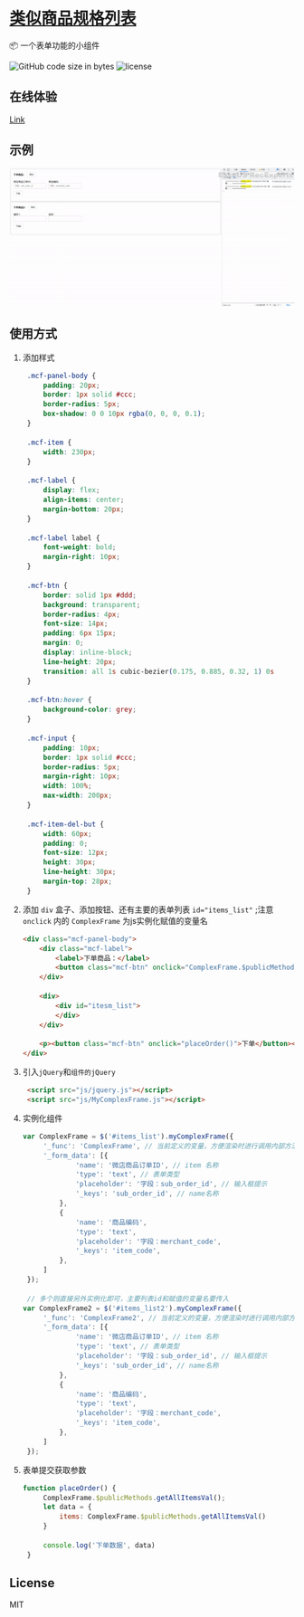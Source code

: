 <h1 align="left"><a href="https://github.com/MaxSihong/MyComplexFrame">类似商品规格列表</a></h1>

📦 一个表单功能的小组件

<img alt="GitHub code size in bytes" src="https://img.shields.io/github/languages/code-size/MaxSihong/MyComplexFrame"></img>
<img alt="license" src="https://img.shields.io/badge/license-MIT-blue"></img>

## 在线体验
[Link](https://htmlpreview.github.io/?https://github.com/MaxSihong/MyComplexFrame/blob/master/index.html)

## 示例

![img](https://github.com/MaxSihong/MyComplexFrame/blob/master/images/example.gif)

## 使用方式

1. 添加样式
   ```css
    .mcf-panel-body {
        padding: 20px;
        border: 1px solid #ccc;
        border-radius: 5px;
        box-shadow: 0 0 10px rgba(0, 0, 0, 0.1);
    }

    .mcf-item {
        width: 230px;
    }

    .mcf-label {
        display: flex;
        align-items: center;
        margin-bottom: 20px;
    }

    .mcf-label label {
        font-weight: bold;
        margin-right: 10px;
    }

    .mcf-btn {
        border: solid 1px #ddd;
        background: transparent;
        border-radius: 4px;
        font-size: 14px;
        padding: 6px 15px;
        margin: 0;
        display: inline-block;
        line-height: 20px;
        transition: all 1s cubic-bezier(0.175, 0.885, 0.32, 1) 0s
    }

    .mcf-btn:hover {
        background-color: grey;
    }

    .mcf-input {
        padding: 10px;
        border: 1px solid #ccc;
        border-radius: 5px;
        margin-right: 10px;
        width: 100%;
        max-width: 200px;
    }

    .mcf-item-del-but {
        width: 60px;
        padding: 0;
        font-size: 12px;
        height: 30px;
        line-height: 30px;
        margin-top: 28px;
    }
   ```

2. 添加 `div` 盒子、添加按钮、还有主要的表单列表 `id="items_list"` ;注意 `onclick` 内的 `ComplexFrame` 为js实例化赋值的变量名
    ```html
    <div class="mcf-panel-body">
        <div class="mcf-label">
            <label>下单商品：</label>
            <button class="mcf-btn" onclick="ComplexFrame.$publicMethods.addItem()">添加</button>
        </div>

        <div>
            <div id="itesm_list">
            </div>
        </div>

        <p><button class="mcf-btn" onclick="placeOrder()">下单</button></p>
    </div>
    ```

3. 引入`jQuery`和`组件的jQuery`
   ```html
    <script src="js/jquery.js"></script>
    <script src="js/MyComplexFrame.js"></script>
   ```

4. 实例化组件
   ```javascript
   var ComplexFrame = $('#items_list').myComplexFrame({
        '_func': 'ComplexFrame', // 当前定义的变量，方便渲染时进行调用内部方法
        '_form_data': [{
                'name': '微店商品订单ID', // item 名称
                'type': 'text', // 表单类型
                'placeholder': '字段：sub_order_id', // 输入框提示
                '_keys': 'sub_order_id', // name名称
            },
            {
                'name': '商品编码',
                'type': 'text',
                'placeholder': '字段：merchant_code',
                '_keys': 'item_code',
            },
        ]
    });

    // 多个则直接另外实例化即可，主要列表id和赋值的变量名要传入
   var ComplexFrame2 = $('#items_list2').myComplexFrame({
        '_func': 'ComplexFrame2', // 当前定义的变量，方便渲染时进行调用内部方法
        '_form_data': [{
                'name': '微店商品订单ID', // item 名称
                'type': 'text', // 表单类型
                'placeholder': '字段：sub_order_id', // 输入框提示
                '_keys': 'sub_order_id', // name名称
            },
            {
                'name': '商品编码',
                'type': 'text',
                'placeholder': '字段：merchant_code',
                '_keys': 'item_code',
            },
        ]
    });
   ```

5. 表单提交获取参数
   ```javascript
   function placeOrder() {
        ComplexFrame.$publicMethods.getAllItemsVal();
        let data = {
            items: ComplexFrame.$publicMethods.getAllItemsVal()
        }

        console.log('下单数据', data)
    }
   ```

## License

MIT
